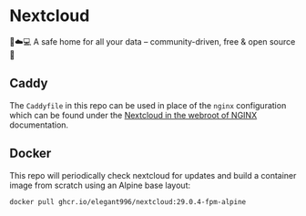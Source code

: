 # Nextcloud
 📱☁️💻 A safe home for all your data – community-driven, free & open source 👏

Caddy
-----------------------------------------------
The `Caddyfile` in this repo can be used in place of the `nginx` configuration which can be found under the [Nextcloud in the webroot of NGINX](https://docs.nextcloud.com/server/latest/admin_manual/installation/nginx.html#nextcloud-in-the-webroot-of-nginx) documentation.

Docker
-----------------------------------------------
This repo will periodically check nextcloud for updates and build a container image from scratch using an Alpine base layout:

```
docker pull ghcr.io/elegant996/nextcloud:29.0.4-fpm-alpine
```
